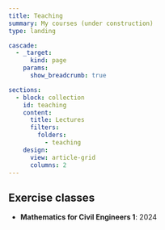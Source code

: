 ```yaml
---
title: Teaching
summary: My courses (under construction)
type: landing

cascade:
  - _target:
      kind: page
    params:
      show_breadcrumb: true

sections:
  - block: collection
    id: teaching
    content:
      title: Lectures
      filters:
        folders:
          - teaching
    design:
      view: article-grid
      columns: 2
---
```


## Exercise classes

- **Mathematics for Civil Engineers 1**: 2024
